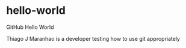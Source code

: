 # hello-world
GitHub Hello World

Thiago J Maranhao is a developer testing how to use git appropriately
